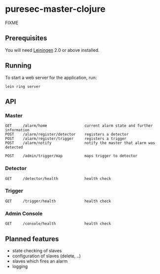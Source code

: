 # puresec-master-clojure

FIXME

## Prerequisites

You will need [Leiningen][1] 2.0 or above installed.

[1]: https://github.com/technomancy/leiningen

## Running

To start a web server for the application, run:

    lein ring server

## API
### Master
```
GET     /alarm/home                 current alarm state and further information
POST    /alarm/register/detector    registers a detector
POST    /alarm/register/trigger     registers a trigger
POST    /alarm/notify               notify the master that alarm was detected
```

```
POST    /admin/trigger/map          maps trigger to detector
```

### Detector
```
GET     /detector/health            health check
```

### Trigger
```
GET     /trigger/health             health check
```

### Admin Console
```
GET     /console/health             health check
```

## Planned features
- state checking of slaves
- configuration of slaves (delete, ..)
- slaves which fires an alarm
- logging
